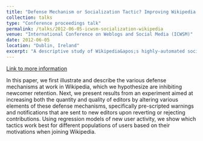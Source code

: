 ```yaml
---
title: "Defense Mechanism or Socialization Tactic? Improving Wikipedia’s Notifications to Rejected Contributors"
collection: talks
type: "Conference proceedings talk"
permalink: /talks/2012-06-05-icwsm-socialization-wikipedia
venue: "International Conference on Weblogs and Social Media (ICWSM)"
date: 2012-06-05
location: "Dublin, Ireland"
excerpt: "A descriptive study of Wikipedia&apos;s highly-automated socialization processes and an A/B test to improve templated messages to newcomers."
---
```


<a href='http://stuartgeiger.com/defense-mechanism-icwsm.pdf'>Link to more information</a>

In this paper, we first illustrate and describe the various defense mechanisms at work in Wikipedia, which we hypothesize are inhibiting newcomer retention. Next, we present results from an experiment aimed at increasing both the quantity and quality of editors by altering various elements of these defense mechanisms, specifically pre-scripted warnings and notifications that are sent to new editors upon reverting or rejecting contributions. Using regression models of new user activity, we show which tactics work best for different populations of users based on their motivations when joining Wikipedia.
